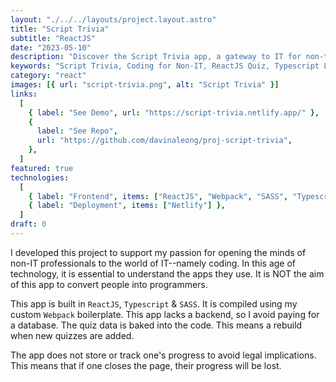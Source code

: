```yaml
---
layout: "./../../layouts/project.layout.astro"
title: "Script Trivia"
subtitle: "ReactJS"
date: "2023-05-10"
description: "Discover the Script Trivia app, a gateway to IT for non-tech enthusiasts. Explore coding concepts without becoming a programmer. Built with ReactJS, Typescript & SASS, this app uses a custom Webpack setup. No backend or database, ensuring a seamless quiz experience. Progress-free and legal-friendly."
keywords: "Script Trivia, Coding for Non-IT, ReactJS Quiz, Typescript Learning, SASS Web App, Webpack Boilerplate, IT Exploration, No Backend App, Database-Free Quiz, Legal-Friendly Learning"
category: "react"
images: [{ url: "script-trivia.png", alt: "Script Trivia" }]
links:
  [
    { label: "See Demo", url: "https://script-trivia.netlify.app/" },
    {
      label: "See Repo",
      url: "https://github.com/davinaleong/proj-script-trivia",
    },
  ]
featured: true
technologies:
  [
    { label: "Frontend", items: ["ReactJS", "Webpack", "SASS", "Typescript"] },
    { label: "Deployment", items: ["Netlify"] },
  ]
draft: 0
---
```


I developed this project to support my passion for opening the minds of non-IT professionals to the world of IT--namely coding. In this age of technology, it is essential to understand the apps they use. It is NOT the aim of this app to convert people into programmers.

This app is built in `ReactJS`, `Typescript` & `SASS`. It is compiled using my custom `Webpack` boilerplate. This app lacks a backend, so I avoid paying for a database. The quiz data is baked into the code. This means a rebuild when new quizzes are added.

The app does not store or track one's progress to avoid legal implications. This means that if one closes the page, their progress will be lost.
